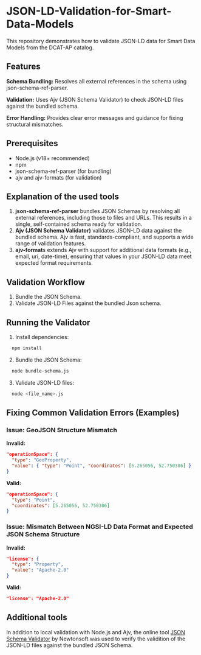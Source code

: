 # JSON-LD-Validation-for-Smart-Data-Models
This repository demonstrates how to validate JSON-LD data for Smart Data Models from the DCAT-AP catalog.  

## Features
**Schema Bundling:**
Resolves all external references in the schema using json-schema-ref-parser.

**Validation:**
Uses Ajv (JSON Schema Validator) to check JSON-LD files against the bundled schema.

**Error Handling:**
Provides clear error messages and guidance for fixing structural mismatches.

## Prerequisites
- Node.js (v18+ recommended)
- npm
- json-schema-ref-parser (for bundling)
- ajv and ajv-formats (for validation)

## Explanation of the used tools
1. **json-schema-ref-parser** bundles JSON Schemas by resolving all external references, including those to files and URLs. This results in a single, self-contained schema ready for validation.
2. **Ajv (JSON Schema Validator)** validates JSON-LD data against the bundled schema. Ajv is fast, standards-compliant, and supports a wide range of validation features.
3. **ajv-format**s extends Ajv with support for additional data formats (e.g., email, uri, date-time), ensuring that values in your JSON-LD data meet expected format requirements.

## Validation Workflow
1. Bundle the JSON Schema.
2. Validate JSON-LD Files against the bundled Json schema.

## Running the Validator
1. Install dependencies:
```bash
  npm install
```
2. Bundle the JSON Schema:
```bash
  node bundle-schema.js
```
3. Validate JSON-LD files:
```bash
  node <file_name>.js
```
   
## Fixing Common Validation Errors (Examples)

### Issue: GeoJSON Structure Mismatch
**Invalid:**

```json
"operationSpace": {
  "type": "GeoProperty",
  "value": { "type": "Point", "coordinates": [5.265056, 52.750306] }
}
```

**Valid:**

```json
"operationSpace": {
  "type": "Point",
  "coordinates": [5.265056, 52.750306]
}
```

### Issue: Mismatch Between NGSI-LD Data Format and Expected JSON Schema Structure
**Invalid:**

```json
"license": {
  "type": "Property",
  "value": "Apache-2.0"
}
```

**Valid:**

```json
"license": "Apache-2.0"
```
## Additional tools
In addition to local validation with Node.js and Ajv, the online tool [JSON Schema Validator]( https://www.jsonschemavalidator.net/) by Newtonsoft was used to verify the validition of the JSON-LD files against the bundled JSON Schema.


